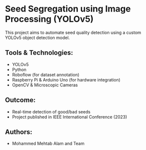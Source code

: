 # Seed Segregation using Image Processing (YOLOv5)

This project aims to automate seed quality detection using a custom YOLOv5 object detection model.

## Tools & Technologies:
- YOLOv5
- Python
- Roboflow (for dataset annotation)
- Raspberry Pi & Arduino Uno (for hardware integration)
- OpenCV & Microscopic Cameras

## Outcome:
- Real-time detection of good/bad seeds
- Project published in IEEE International Conference (2023)

## Authors:
- Mohammed Mehtab Alam and Team


